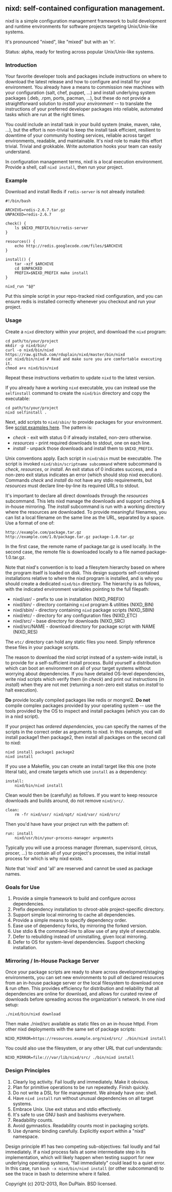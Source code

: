 nixd: self-contained configuration management.
----------------------------------------------

nixd is a simple configuration management framework to build development and
runtime environments for software projects targeting Unix/Unix-like systems.

It's pronounced "nixed", like "mixed" but with an 'n'.

Status: alpha, ready for testing across popular Unix/Unix-like systems.


### Introduction

Your favorite developer tools and packages include instructions on where to
download the latest release and how to configure and install for your
environment. You already have a means to commission new machines with your
configuration (salt, chef, puppet, ...) and install underlying system packages
(.deb, .rpm, ports, pacman, ...), but these do not provide a straightforward
solution to *install your environment* -- to translate the instructions of your
preferred developer packages into reliable, automated tasks which are run at
the right times.

You could include an install task in your build system (make, maven, rake,
...), but the effort is non-trivial to keep the install task efficient,
resilient to downtime of your community hosting services, reliable across
target environments, readable, and maintainable. It's nixd role to make this
effort trivial. Trivial and grokkable. Write automation hooks your team can
easily understand.

In configuration management terms, nixd is a local execution
environment. Provide a shell, call `nixd install`, then run your project.


### Example

Download and install Redis if `redis-server` is not already installed:

    #!/bin/bash

    ARCHIVE=redis-2.6.7.tar.gz
    UNPACKED=redis-2.6.7

    check() {
        ls $NIXD_PREFIX/bin/redis-server
    }

    resources() {
        echo http://redis.googlecode.com/files/$ARCHIVE
    }

    install() {
        tar -xzf $ARCHIVE
        cd $UNPACKED
        PREFIX=$NIXD_PREFIX make install
    }

    nixd_run "$@"

Put this simple script in your repo-tracked nixd configuration, and you can
ensure redis is installed correctly whenever you checkout and run your project.


### Usage

Create a `nixd` directory within your project, and download the `nixd` program:

    cd path/to/your/project
    mkdir -p nixd/bin/
    curl -o nixd/bin/nixd https://raw.github.com/rduplain/nixd/master/bin/nixd
    cat nixd/bin/nixd # Read and make sure you are comfortable executing it.
    chmod a+x nixd/bin/nixd

Repeat these instructions verbatim to update `nixd` to the latest version.

If you already have a working `nixd` executable, you can instead use the
`selfinstall` command to create the `nixd/bin` directory and copy the
executable:

    cd path/to/your/project
    nixd selfinstall .

Next, add scripts to `nixd/sbin/` to provide packages for your environment. See
[script examples here](https://github.com/rduplain/nixd/tree/master/lib). The
pattern is:

* *check* - exit with status 0 if already installed, non-zero otherwise.
* *resources* - print required downloads to stdout, one on each line.
* *install* - unpack those downloads and install them to `$NIXD_PREFIX`.

Unix conventions apply. Each script in `nixd/sbin` must be executable. The
script is invoked `nixd/sbin/scriptname subcommand` where subcommand is
*check*, *resources*, or *install*. An exit status of 0 indicates success, and
a non-zero exit status indicates an error (which should stop nixd
execution). Commands *check* and *install* do not have any stdio requirements,
but *resources* must declare line-by-line its required URLs to stdout.

It's important to declare all direct downloads through the *resources*
subcommand. This lets nixd manage the downloads and support caching & in-house
mirroring. The *install* subcommand is run with a working directory where the
resources are downloaded. To provide meaningful filenames, you can list a local
filename on the same line as the URL, separated by a space. Use a format of one
of:

    http://example.com/package.tar.gz
    http://example.com/1.0/package.tar.gz package-1.0.tar.gz

In the first case, the remote name of package.tar.gz is used locally. In the
second case, the remote file is downloaded locally to a file named
package-1.0.tar.gz.

Note that nixd's convention is to load a filesytem hierarchy based on where the
program itself is loaded on disk. This design supports self-contained
installations relative to where the nixd program is installed, and is why you
should create a dedicated `nixd/bin` directory. The hierarchy is as follows,
with the indicated environment variables pointing to the full filepath:

* nixd/usr/ - prefix to use in installation (NIXD_PREFIX)
* nixd/bin/ - directory containing `nixd` program & utilities (NIXD_BIN)
* nixd/sbin/ - directory containing `nixd` package scripts (NIXD_SBIN)
* nixd/etc/ - directory for any configuration files (NIXD_ETC)
* nixd/src/ - base directory for downloads (NIXD_SRC)
* nixd/src/NAME - download directory for package script with NAME (NIXD_RES)

The `etc/` directory can hold any static files you need. Simply reference these
files in your package scripts.

The reason to download the nixd script instead of a system-wide install, is to
provide for a self-sufficient install process. Build yourself a distribution
which can boot an environment on all of your target systems without worrying
about dependencies. If you have detailed OS-level dependencies, write nixd
scripts which verify them (in *check*) and print out instructions (in
*install*) when they are not met (returning a non-zero exit status on *install*
to halt execution).

**Do** provide locally compiled packages like redis or mongrel2. **Do not**
compile complex packages provided by your operating system -- use the tools
provided by the OS to inspect and install packages (which you can do in a nixd
script).

If your project has *ordered dependencies*, you can specify the names of the
scripts in the correct order as arguments to nixd. In this example, nixd will
install package1 then package2, then install all packages on the second call to
nixd:

    nixd install package1 package2
    nixd install

If you use a Makefile, you can create an install target like this one (note
literal tab), and create targets which use `install` as a dependency:

    install:
    	nixd/bin/nixd install

Clean would then be (carefully) as follows. If you want to keep resource
downloads and builds around, do not remove `nixd/src/`.

    clean:
    	rm -fr nixd/usr/ nixd/opt/ nixd/var/ nixd/src/

Then you'd have have your project run with the pattern of:

    run: install
    	nixd/usr/bin/your-process-manager arguments

Typically you will use a process manager (foreman, supervisord, circus, procer,
...) to contain all of your project's processes, the initial install process
for which is why nixd exists.

Note that 'nixd' and 'all' are reserved and cannot be used as package names.


### Goals for Use

1. Provide a simple framework to build and configure *across* dependencies.
2. Prefix dependency installation to chroot-able project-specific directory.
3. Support simple local mirroring to cache all dependencies.
4. Provide a simple means to specify dependency order.
5. Ease use of dependency forks, by mirroring the forked version.
6. Use stdio & the command-line to allow use of any style of executable.
7. Defer to rebuilding instead of uninstalling, given local mirroring.
8. Defer to OS for system-level dependencies. Support checking installation.


### Mirroring / In-House Package Server

Once your package scripts are ready to share across development/staging
environments, you can set new environments to pull *all* declared resources
from an in-house package server or the local filesystem to download once & run
often. This provides efficiency for distribution and reliability that all
dependencies are online for download, and allows for curated review of
downloads before spreading across the organization's network. In one nixd
setup:

    ./nixd/bin/nixd download

Then make ./nixd/src available as static files on an in-house httpd. From other
nixd deployments with the same set of package scripts:

    NIXD_MIRROR=https://resources.example.org/nixd/src/ ./bin/nixd install

You could also use the filesystem, or any other URL that curl understands:

    NIXD_MIRROR=file:///var/lib/nixd/src/ ./bin/nixd install


### Design Principles

1. Clearly log activity. Fail loudly and immediately. Make it obvious.
2. Plan for primitive operations to be run repeatedly. Finish quickly.
3. Do not write a DSL for file management. We already have one: shell.
4. Have `nixd install` run without unusual dependencies on all target systems.
5. Embrace Unix. Use exit status and stdio effectively.
6. It's safe to use GNU bash and bashisms everywhere.
7. Readability counts.
8. Avoid gymnastics. Readability counts most in packaging scripts.
9. Use dynamic binding carefully. Explicitly export within a "nixd" namespace.

Design principle #1 has two competing sub-objectives: fail loudly and fail
immediately. If a nixd process fails at some intermediate step in its
implementation, which will likely happen when testing support for new
underlying operating systems, "fail immediately" could lead to a quiet
error. In this case, run `bash -x nixd/bin/nixd install` (or other subcommand)
to see the trace in bash to determine where it failed.


Copyright (c) 2012-2013, Ron DuPlain. BSD licensed.
